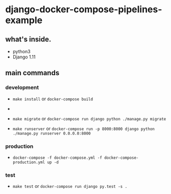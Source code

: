 # django-docker-compose-pipelines-example

## what's inside.
* python3
* Django 1.11

## main commands

### development
* `make install` or `docker-compose build`
*
* `make migrate` or `docker-compose run django python ./manage.py migrate`

* `make runserver` or `docker-compose run -p 8000:8000 django python ./manage.py runserver 0.0.0.0:8000`

### production
* `docker-compose -f docker-compose.yml -f docker-compose-production.yml up -d`

### test
* `make test` or `docker-compose run django py.test -s .`
